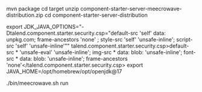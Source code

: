 mvn package
cd target
unzip component-starter-server-meecrowave-distribution.zip
cd component-starter-server-distribution

export JDK_JAVA_OPTIONS="-Dtalend.component.starter.security.csp=\"default-src 'self' data: unpkg.com; frame-ancestors 'none' ; style-src 'self' 'unsafe-inline'; script-src 'self' 'unsafe-inline'\""                                 talend.component.starter.security.csp>default-src * 'unsafe-eval' 'unsafe-inline'; img-src * data: blob: 'unsafe-inline'; font-src * data: blob: 'unsafe-inline'; frame-ancestors 'none'</talend.component.starter.security.csp>
export JAVA_HOME=/opt/homebrew/opt/openjdk@17

./bin/meecrowave.sh run
